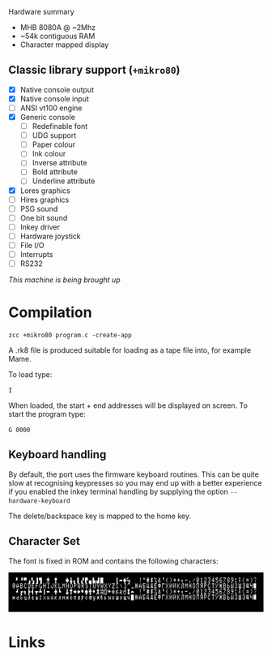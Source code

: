 Hardware summary

* MHB 8080A  @ ~2Mhz
* ~54k contiguous RAM
* Character mapped display

## Classic library support (`+mikro80`)

* [x] Native console output
* [x] Native console input
* [ ] ANSI vt100 engine
* [x] Generic console
    * [ ] Redefinable font 
    * [ ] UDG support
    * [ ] Paper colour
    * [ ] Ink colour
    * [ ] Inverse attribute
    * [ ] Bold attribute
    * [ ] Underline attribute
* [x] Lores graphics
* [ ] Hires graphics
* [ ] PSG sound
* [ ] One bit sound
* [ ] Inkey driver
* [ ] Hardware joystick
* [ ] File I/O
* [ ] Interrupts
* [ ] RS232

_This machine is being brought up_

# Compilation

    zcc +mikro80 program.c -create-app

A .rk8 file is produced suitable for loading as a tape file into, for example Mame.

To load type:

    I

When loaded, the start + end addresses will be displayed on screen. To start the program type:

    G 0000

## Keyboard handling

By default, the port uses the firmware keyboard routines. This can be quite slow at recognising keypresses so you may end up with a better experience if you enabled the inkey terminal handling by supplying the option `--hardware-keyboard`

The delete/backspace key is mapped to the home key.

## Character Set

The font is fixed in ROM and contains the following characters:

![charset](images/platform/mikro80_charset.png)

# Links

